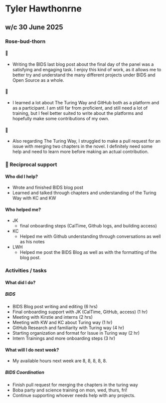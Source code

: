 # Tyler Hawthonrne

## w/c 30 June 2025

### Rose-bud-thorn

#### 🌹
* Writing the BIDS last blog post about the final day of the panel was a satisfying and engaging task.
  I enjoy this kind of work, as it allows me to better try and understand the many different projects under BIDS and Open Source as a whole. 

#### 🌱
* I learned a lot about The Turing Way and GitHub both as a platform and as a participant.
  I am still far from proficient, and still need a lot of training, but I feel better suited to write about the platforms and hopefully make some contributions of my own.

#### 🌵   
* Also regarding The Turing Way, I struggled to make a pull request for an issue with merging two chapters in the novel. I definitely need some help and need to learn more before making an actual contribution. 

### 🤝 Reciprocal support

#### Who did I help?
* Wrote and finished BIDS blog post 
* Learned and talked through chapters and understanding of the Turing Way with KC and KW

#### Who helped me?
* JK
  *  final onboarding steps (CalTime, Github logs, and building access)
* KC
  *  Helped me with Github understanding through conversations as well as his notes
* LWH
  * Helped me post the BIDS Blog as well as with the formatting of the blog post. 

### Activities / tasks

#### What did I do?

##### BIDS 
* BIDS Blog post writing and editing (6 hrs)
* Final onboarding support with JK  (CalTime, GitHub, access) (1 hr)
* Meeting with Kirstie and interns (2 hrs)
* Meeting with KW and KC about Turing way (1 hr)
* GitHub Research and familiarity with Turing way (4 hr)
* Starting organization and format for Issue in Turing way (2 hr)
* Intern Trainings and more onboarding steps (3 hr)

#### What will I do next week?
* My available hours next week are 8, 8, 8, 8, 8.
##### BIDS Coordination
* Finish pull request for merging the chapters in the turing way
* Boba party and science training on mon, wed, thurs, fri!
* Continue supporting whoever needs help with any projects. 

